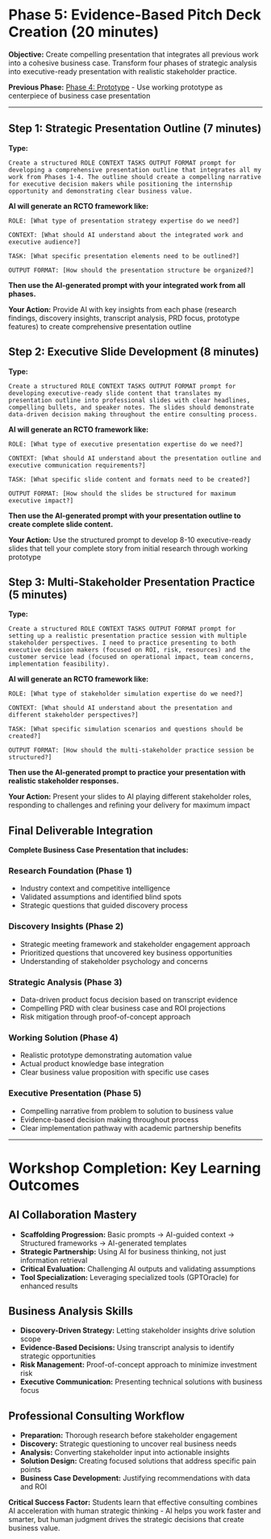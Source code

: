 # Phase 5: Evidence-Based Pitch Deck Creation (20 minutes)

**Objective:** Create compelling presentation that integrates all previous work into a cohesive business case. Transform four phases of strategic analysis into executive-ready presentation with realistic stakeholder practice.

**Previous Phase:** [Phase 4: Prototype](./phase4_prototype.md) - Use working prototype as centerpiece of business case presentation

---

## Step 1: Strategic Presentation Outline (7 minutes)

**Type:**
```
Create a structured ROLE CONTEXT TASKS OUTPUT FORMAT prompt for developing a comprehensive presentation outline that integrates all my work from Phases 1-4. The outline should create a compelling narrative for executive decision makers while positioning the internship opportunity and demonstrating clear business value.
```

**AI will generate an RCTO framework like:**
```
ROLE: [What type of presentation strategy expertise do we need?]

CONTEXT: [What should AI understand about the integrated work and executive audience?]

TASK: [What specific presentation elements need to be outlined?]

OUTPUT FORMAT: [How should the presentation structure be organized?]
```

**Then use the AI-generated prompt with your integrated work from all phases.**

**Your Action:** Provide AI with key insights from each phase (research findings, discovery insights, transcript analysis, PRD focus, prototype features) to create comprehensive presentation outline

## Step 2: Executive Slide Development (8 minutes)

**Type:**
```
Create a structured ROLE CONTEXT TASKS OUTPUT FORMAT prompt for developing executive-ready slide content that translates my presentation outline into professional slides with clear headlines, compelling bullets, and speaker notes. The slides should demonstrate data-driven decision making throughout the entire consulting process.
```

**AI will generate an RCTO framework like:**
```
ROLE: [What type of executive presentation expertise do we need?]

CONTEXT: [What should AI understand about the presentation outline and executive communication requirements?]

TASK: [What specific slide content and formats need to be created?]

OUTPUT FORMAT: [How should the slides be structured for maximum executive impact?]
```

**Then use the AI-generated prompt with your presentation outline to create complete slide content.**

**Your Action:** Use the structured prompt to develop 8-10 executive-ready slides that tell your complete story from initial research through working prototype

## Step 3: Multi-Stakeholder Presentation Practice (5 minutes)

**Type:**
```
Create a structured ROLE CONTEXT TASKS OUTPUT FORMAT prompt for setting up a realistic presentation practice session with multiple stakeholder perspectives. I need to practice presenting to both executive decision makers (focused on ROI, risk, resources) and the customer service lead (focused on operational impact, team concerns, implementation feasibility).
```

**AI will generate an RCTO framework like:**
```
ROLE: [What type of stakeholder simulation expertise do we need?]

CONTEXT: [What should AI understand about the presentation and different stakeholder perspectives?]

TASK: [What specific simulation scenarios and questions should be created?]

OUTPUT FORMAT: [How should the multi-stakeholder practice session be structured?]
```

**Then use the AI-generated prompt to practice your presentation with realistic stakeholder responses.**

**Your Action:** Present your slides to AI playing different stakeholder roles, responding to challenges and refining your delivery for maximum impact

## Final Deliverable Integration

**Complete Business Case Presentation that includes:**

### **Research Foundation** (Phase 1)
- Industry context and competitive intelligence
- Validated assumptions and identified blind spots
- Strategic questions that guided discovery process

### **Discovery Insights** (Phase 2)  
- Strategic meeting framework and stakeholder engagement approach
- Prioritized questions that uncovered key business opportunities
- Understanding of stakeholder psychology and concerns

### **Strategic Analysis** (Phase 3)
- Data-driven product focus decision based on transcript evidence
- Compelling PRD with clear business case and ROI projections
- Risk mitigation through proof-of-concept approach

### **Working Solution** (Phase 4)
- Realistic prototype demonstrating automation value
- Actual product knowledge base integration
- Clear business value proposition with specific use cases

### **Executive Presentation** (Phase 5)
- Compelling narrative from problem to solution to business value
- Evidence-based decision making throughout process
- Clear implementation pathway with academic partnership benefits

---

# Workshop Completion: Key Learning Outcomes

## AI Collaboration Mastery
- **Scaffolding Progression:** Basic prompts → AI-guided context → Structured frameworks → AI-generated templates
- **Strategic Partnership:** Using AI for business thinking, not just information retrieval
- **Critical Evaluation:** Challenging AI outputs and validating assumptions
- **Tool Specialization:** Leveraging specialized tools (GPTOracle) for enhanced results

## Business Analysis Skills
- **Discovery-Driven Strategy:** Letting stakeholder insights drive solution scope
- **Evidence-Based Decisions:** Using transcript analysis to identify strategic opportunities
- **Risk Management:** Proof-of-concept approach to minimize investment risk
- **Executive Communication:** Presenting technical solutions with business focus

## Professional Consulting Workflow
- **Preparation:** Thorough research before stakeholder engagement
- **Discovery:** Strategic questioning to uncover real business needs
- **Analysis:** Converting stakeholder input into actionable insights
- **Solution Design:** Creating focused solutions that address specific pain points
- **Business Case Development:** Justifying recommendations with data and ROI

**Critical Success Factor:** Students learn that effective consulting combines AI acceleration with human strategic thinking - AI helps you work faster and smarter, but human judgment drives the strategic decisions that create business value.